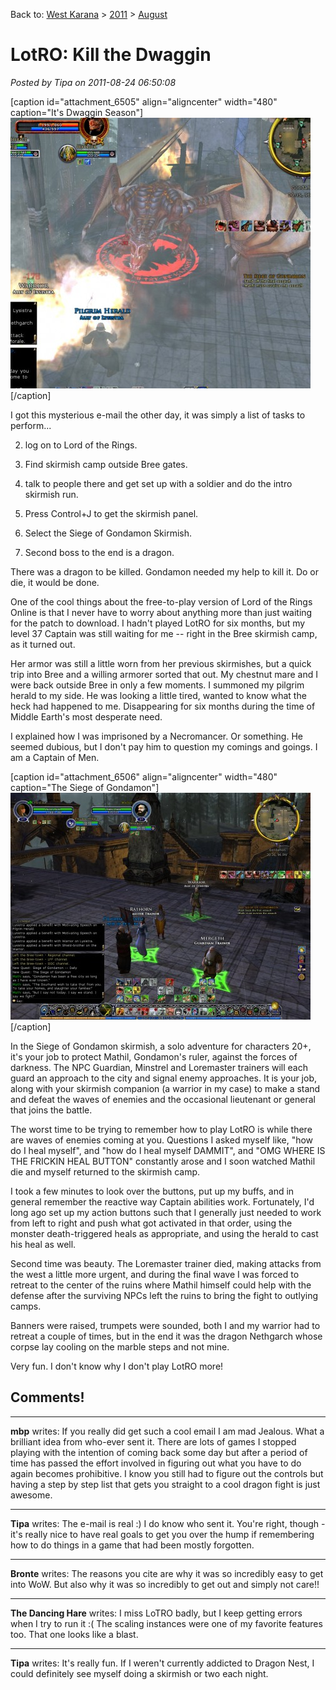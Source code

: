 Back to: [West Karana](/posts/westkarana.md) > [2011](/posts/2011/westkarana.md) > [August](./westkarana.md)
# LotRO: Kill the Dwaggin

*Posted by Tipa on 2011-08-24 06:50:08*

[caption id="attachment\_6505" align="aligncenter" width="480" caption="It's Dwaggin Season"][![](../../../uploads/2011/08/lotroclient-2011-08-24-01-05-21-21-480x433.jpg "It's Dwaggin Season")](../../../uploads/2011/08/lotroclient-2011-08-24-01-05-21-21.jpg)[/caption]

I got this mysterious e-mail the other day, it was simply a list of tasks to perform...


 2. log on to Lord of the Rings.


 4. Find skirmish camp outside Bree gates.


 6. talk to people there and get set up with a soldier and do the intro
skirmish run.


 8. Press Control+J to get the skirmish panel.


 10. Select the Siege of Gondamon Skirmish.


 12. Second boss to the end is a dragon.




There was a dragon to be killed. Gondamon needed my help to kill it. Do or die, it would be done.

One of the cool things about the free-to-play version of Lord of the Rings Online is that I never have to worry about anything more than just waiting for the patch to download. I hadn't played LotRO for six months, but my level 37 Captain was still waiting for me -- right in the Bree skirmish camp, as it turned out.

Her armor was still a little worn from her previous skirmishes, but a quick trip into Bree and a willing armorer sorted that out. My chestnut mare and I were back outside Bree in only a few moments. I summoned my pilgrim herald to my side. He was looking a little tired, wanted to know what the heck had happened to me. Disappearing for six months during the time of Middle Earth's most desperate need.

I explained how I was imprisoned by a Necromancer. Or something. He seemed dubious, but I don't pay him to question my comings and goings. I am a Captain of Men.

[caption id="attachment\_6506" align="aligncenter" width="480" caption="The Siege of Gondamon"][![](../../../uploads/2011/08/lotroclient-2011-08-24-00-40-00-85-480x363.jpg "The Siege of Gondamon")](../../../uploads/2011/08/lotroclient-2011-08-24-00-40-00-85.jpg)[/caption]

In the Siege of Gondamon skirmish, a solo adventure for characters 20+, it's your job to protect Mathil, Gondamon's ruler, against the forces of darkness. The NPC Guardian, Minstrel and Loremaster trainers will each guard an approach to the city and signal enemy approaches. It is your job, along with your skirmish companion (a warrior in my case) to make a stand and defeat the waves of enemies and the occasional lieutenant or general that joins the battle.

The worst time to be trying to remember how to play LotRO is while there are waves of enemies coming at you. Questions I asked myself like, "how do I heal myself", and "how do I heal myself DAMMIT", and "OMG WHERE IS THE FRICKIN HEAL BUTTON" constantly arose and I soon watched Mathil die and myself returned to the skirmish camp.

I took a few minutes to look over the buttons, put up my buffs, and in general remember the reactive way Captain abilities work. Fortunately, I'd long ago set up my action buttons such that I generally just needed to work from left to right and push what got activated in that order, using the monster death-triggered heals as appropriate, and using the herald to cast his heal as well.

Second time was beauty. The Loremaster trainer died, making attacks from the west a little more urgent, and during the final wave I was forced to retreat to the center of the ruins where Mathil himself could help with the defense after the surviving NPCs left the ruins to bring the fight to outlying camps.

Banners were raised, trumpets were sounded, both I and my warrior had to retreat a couple of times, but in the end it was the dragon Nethgarch whose corpse lay cooling on the marble steps and not mine.

Very fun. I don't know why I don't play LotRO more!

## Comments!

---

**mbp** writes: If you really did get such a cool email I am mad Jealous. What a brilliant idea from who-ever sent it. There are lots of games I stopped playing with the intention of coming back some day but after a period of time has passed the effort involved in figuring out what you have to do again becomes prohibitive. I know you still had to figure out the controls but having a step by step list that gets you straight to a cool dragon fight is just awesome.

---

**Tipa** writes: The e-mail is real :) I do know who sent it. You're right, though - it's really nice to have real goals to get you over the hump if remembering how to do things in a game that had been mostly forgotten.

---

**Bronte** writes: The reasons you cite are why it was so incredibly easy to get into WoW. But also why it was so incredibly to get out and simply not care!!

---

**The Dancing Hare** writes: I miss LoTRO badly, but I keep getting errors when I try to run it :( The scaling instances were one of my favorite features too. That one looks like a blast.

---

**Tipa** writes: It's really fun. If I weren't currently addicted to Dragon Nest, I could definitely see myself doing a skirmish or two each night.

